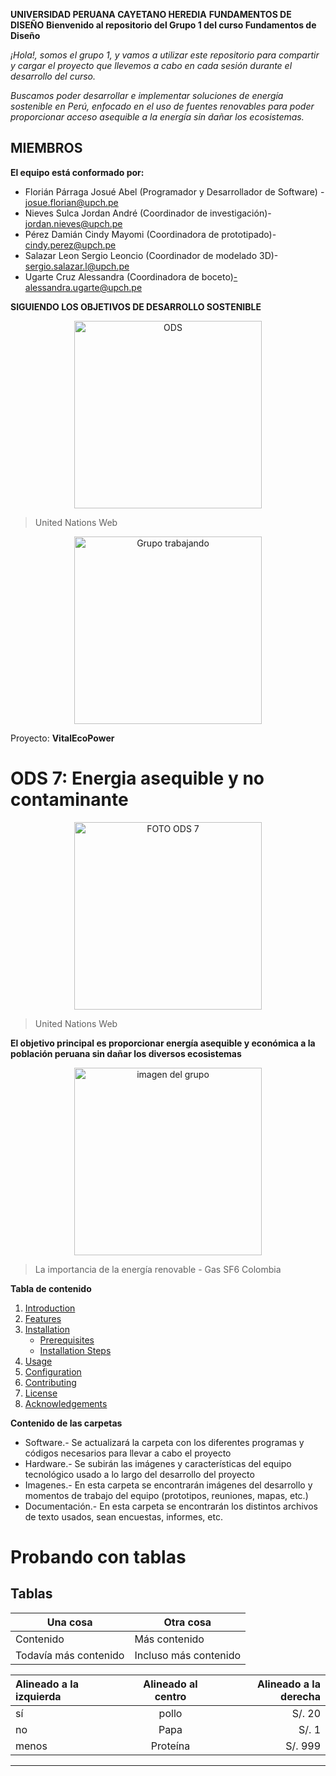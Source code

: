 **UNIVERSIDAD PERUANA CAYETANO HEREDIA**
**FUNDAMENTOS DE DISEÑO**
**Bienvenido al repositorio del Grupo 1 del curso Fundamentos de Diseño**

*¡Hola!, somos el grupo 1, y vamos a utilizar este repositorio para compartir y cargar el proyecto que llevemos a cabo en cada sesión durante el desarrollo del curso.*

*Buscamos poder desarrollar e implementar soluciones de energía sostenible en Perú, enfocado en el uso de fuentes renovables para poder proporcionar acceso asequible a la energía sin dañar los ecosistemas.*

## **MIEMBROS**
**El equipo está conformado por:**
- Florián Párraga Josué Abel (Programador y Desarrollador de Software) - josue.florian@upch.pe
- Nieves Sulca Jordan André (Coordinador de investigación)- jordan.nieves@upch.pe
- Pérez Damián Cindy Mayomi (Coordinadora de prototipado)- cindy.perez@upch.pe
- Salazar Leon Sergio Leoncio (Coordinador de modelado 3D)- sergio.salazar.l@upch.pe
- Ugarte Cruz Alessandra (Coordinadora de boceto)-alessandra.ugarte@upch.pe

**SIGUIENDO LOS OBJETIVOS DE DESARROLLO SOSTENIBLE**

<div style="text-align: center;">
  <img src="https://www.cepal.org/sites/default/files/styles/content_big/public/static/images/e_2018_ods_poster_with_un_emblem_es.png?itok=bWJ8gErt" alt="ODS" width="300px" />
</div>

>United Nations Web

<div style="text-align: center;">
  <img src="https://github.com/Jordan300105/FUNDAMENTOS-DE-DISE-O/assets/138902961/109d066f-fafc-4002-9512-dcc66c27a74f" alt="Grupo trabajando" width="300px" />
</div>


Proyecto: **VitalEcoPower**

# **ODS 7: Energia asequible y no contaminante**
<div style="text-align: center;">
  <img src="https://upload.wikimedia.org/wikipedia/commons/c/ca/Sustainable_Development_Goal-es-11.jpg" alt="FOTO ODS 7" width="300px" />
</div>

>United Nations Web

**El objetivo principal es proporcionar energía asequible y económica a la población peruana sin dañar los diversos ecosistemas**

<div style="text-align:center">
  <img src="https://sf6colombia.com/wp-content/uploads/2023/05/La-importancia-de-la-energia-renovable-en-la-lucha-contra-el-cambio-climatico.jpg" alt="imagen del grupo" width="300px"/>
</div>


>La importancia de la energía renovable - Gas SF6 Colombia

**Tabla de contenido**
1. [Introduction](#introduction)
2. [Features](#features)
3. [Installation](#installation)
   - [Prerequisites](#prerequisites)
   - [Installation Steps](#installation-steps)
4. [Usage](#usage)
5. [Configuration](#configuration)
6. [Contributing](#contributing)
7. [License](#license)
8. [Acknowledgements](#acknowledgements)

**Contenido de las carpetas**
- Software.- Se actualizará la carpeta con los diferentes programas y códigos necesarios para llevar a cabo el proyecto
- Hardware.- Se subirán las imágenes y características del equipo tecnológico usado a lo largo del desarrollo del proyecto
- Imagenes.- En esta carpeta se encontrarán imágenes del desarrollo y momentos de trabajo del equipo (prototipos, reuniones, mapas, etc.)
- Documentación.- En esta carpeta se encontrarán los distintos archivos de texto usados, sean encuestas, informes, etc.



#  **Probando con tablas**
## **Tablas**
                    
Una cosa  | Otra cosa
------------- | -------------
Contenido | Más contenido
Todavía más contenido  | Incluso más contenido


| Alineado a la izquierda  | Alineado al centro  | Alineado a la derecha |
| :------------ |:---------------:| -----:|
| sí      | pollo | S/. 20 |
| no  | Papa        |   S/. 1 |
| menos | Proteína       |    S/. 999 |
                
----
